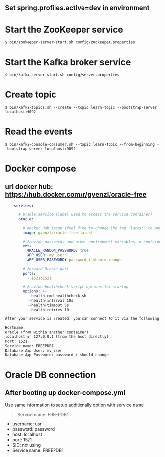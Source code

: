 ## Set spring.profiles.active=dev in environment

# Start the ZooKeeper service
```shell
$ bin/zookeeper-server-start.sh config/zookeeper.properties
```


# Start the Kafka broker service
```shell
$ bin/kafka-server-start.sh config/server.properties
```


# Create topic
```shell
$ bin/kafka-topics.sh --create --topic learn-topic --bootstrap-server localhost:9092
```

# Read the events
```shell
$ bin/kafka-console-consumer.sh --topic learn-topic --from-beginning --bootstrap-server localhost:9092
``` 

# Docker compose
## url docker hub: https://hub.docker.com/r/gvenzl/oracle-free
```yaml
    services:

      # Oracle service (label used to access the service container)
      oracle:

        # Docker Hub image (feel free to change the tag "latest" to any other available one)
        image: gvenzl/oracle-free:latest

        # Provide passwords and other environment variables to container
        env:
          ORACLE_RANDOM_PASSWORD: true
          APP_USER: my_user
          APP_USER_PASSWORD: password_i_should_change

        # Forward Oracle port
        ports:
          - 1521:1521

        # Provide healthcheck script options for startup
        options: >-
          --health-cmd healthcheck.sh
          --health-interval 10s
          --health-timeout 5s
          --health-retries 10
```

```markdown
After your service is created, you can connect to it via the following properties:

Hostname:
oracle (from within another container)
localhost or 127.0.0.1 (from the host directly)
Port: 1521
Service name: FREEPDB1
Database App User: my_user
Database App Password: password_i_should_change
```

# Oracle DB connection
## After booting up docker-compose.yml
Use same information to setup additionally option with service name
> Service name: FREEPDB1

* username: usr
* password: password
* host: localhost
* port: 1521
* SID: not using
* Service name: FREEPDB1